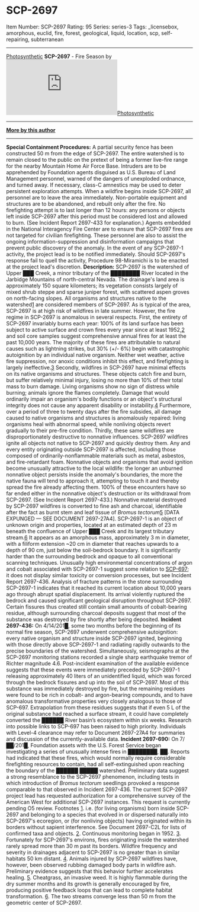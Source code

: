 # SCP-2697
Item Number: SCP-2697
Rating: 95
Series: series-3
Tags: _licensebox, amorphous, euclid, fire, forest, geological, liquid, location, scp, self-repairing, subterranean

---

[Photosynthetic](javascript:;)
**SCP-2697** \- Fire Season by [![Photosynthetic](https://www.wikidot.com/avatar.php?userid=361873&amp;size=small&amp;timestamp=1730093591)](http://www.wikidot.com/user:info/photosynthetic)[Photosynthetic](http://www.wikidot.com/user:info/photosynthetic)
* * *
**[More by this author](http://www.scpwiki.com/photosynthetics-personnel-file)**
* * *
**Special Containment Procedures:** A partial security fence has been constructed 50 m from the edge of SCP-2697. The entire watershed is to remain closed to the public on the pretext of being a former live-fire range for the nearby Mountain Home Air Force Base. Intruders are to be apprehended by Foundation agents disguised as U.S. Bureau of Land Management personnel, warned of the dangers of unexploded ordnance, and turned away. If necessary, class-C amnestics may be used to deter persistent exploration attempts.
When a wildfire begins inside SCP-2697, all personnel are to leave the area immediately. Non-portable equipment and structures are to be abandoned, and rebuilt only after the fire. No firefighting attempt is to last longer than 12 hours: any persons or objects left inside SCP-2697 after this period must be considered lost and allowed to burn. (See Incident Report 2697-433 for explanation.) Agents embedded in the National Interagency Fire Center are to ensure that SCP-2697 fires are not targeted for civilian firefighting. These personnel are also to assist the ongoing information-suppression and disinformation campaigns that prevent public discovery of the anomaly.
In the event of any SCP-2697-1 activity, the project lead is to be notified immediately. Should SCP-2697's response fail to quell the activity, Procedure 98-Miramichi is to be enacted at the project lead's discretion.
**Description:** SCP-2697 is the watershed of Upper ███ Creek, a minor tributary of the ████████ River located in the Jarbidge Mountains of north-central Nevada. The drainage's land area is approximately 150 square kilometers; its vegetation consists largely of mixed shrub steppe and sparse juniper forest, with scattered aspen groves on north-facing slopes. All organisms and structures native to the watershed[1](javascript:;) are considered members of SCP-2697.
As is typical of the area, SCP-2697 is at high risk of wildfires in late summer. However, the fire regime in SCP-2697 is anomalous in several respects. First, the entirety of SCP-2697 invariably burns each year: 100% of its land surface has been subject to active surface and crown fires every year since at least 1952,[2](javascript:;) and soil core samples suggest comprehensive annual fires for at least the past 10,000 years. The majority of these fires are attributable to natural causes such as lightning strikes, but 30% (+/- 6%) begin with catastrophic autoignition by an individual native organism. Neither wet weather, active fire suppression, nor anoxic conditions inhibit this effect, and firefighting is largely ineffective.[3](javascript:;)
Secondly, wildfires in SCP-2697 have minimal effects on its native organisms and structures. These objects catch fire and burn, but suffer relatively minimal injury, losing no more than 10% of their total mass to burn damage. Living organisms show no sign of distress while burning; animals ignore the flames completely. Damage that would ordinarily impair an organism's bodily functions or an object's structural integrity does not cause any apparent disability or instability.[4](javascript:;) Furthermore, over a period of three to twenty days after the fire subsides, all damage caused to native organisms and structures is anomalously repaired: living organisms heal with abnormal speed, while nonliving objects revert gradually to their pre-fire condition.
Thirdly, these same wildfires are disproportionately destructive to nonnative influences. SCP-2697 wildfires ignite all objects not native to SCP-2697 and quickly destroy them. Any and every entity originating outside SCP-2697 is affected, including those composed of ordinarily-nonflammable materials such as metal, asbestos, and fire-retardant foam. Nonnative objects and organisms that avoid ignition become unusually attractive to the local wildlife: the longer an unburned nonnative object persists inside the anomaly's boundaries, the more the native fauna will tend to approach it, attempting to touch it and thereby spread the fire already affecting them. 100% of these encounters have so far ended either in the nonnative object's destruction or its withdrawal from SCP-2697. (See Incident Report 2697-433.)
Nonnative material destroyed by SCP-2697 wildfires is converted to fine ash and charcoal, identifiable after the fact as burnt stem and leaf tissue of _Bromus tectorum_[5](javascript:;) [DATA EXPUNGED — SEE DOCUMENT 2697-27A4].
SCP-2697-1 is an object of unknown origin and properties, located at an estimated depth of 23 m beneath the confluence of Upper ███ Creek and its largest tributary stream.[6](javascript:;) It appears as an amorphous mass, approximately 3 m in diameter, with a filiform extension ~20 cm in diameter that reaches upwards to a depth of 90 cm, just below the soil-bedrock boundary. It is significantly harder than the surrounding bedrock and opaque to all conventional scanning techniques. Unusually high environmental concentrations of argon and cobalt associated with SCP-2697-1 suggest some relation to [SCP-697](/scp-697); it does not display similar toxicity or conversion processes, but see Incident Report 2697-436.
Analysis of fracture patterns in the stone surrounding SCP-2697-1 indicates that it reached its current location about 10,000 years ago through abrupt spatial displacement. Its arrival violently ruptured the bedrock and caused significant geological disruption throughout SCP-2697. Certain fissures thus created still contain small amounts of cobalt-bearing residue, although surrounding charcoal deposits suggest that most of the substance was destroyed by fire shortly after being deposited.
**Incident 2697-436:** On 4/14/201█, some two months before the beginning of its normal fire season, SCP-2697 underwent comprehensive autoignition: every native organism and structure inside SCP-2697 ignited, beginning with those directly above SCP-2697-1 and radiating rapidly outwards to the precise boundaries of the watershed. Simultaneously, seismographs at the SCP-2697 monitoring stations recorded a single sharp earthquake tremor of Richter magnitude 4.6.
Post-incident examination of the available evidence suggests that these events were immediately preceded by SCP-2697-1 releasing approximately 40 liters of an unidentified liquid, which was forced through the bedrock fissures and up into the soil of SCP-2697. Most of this substance was immediately destroyed by fire, but the remaining residues were found to be rich in cobalt- and argon-bearing compounds, and to have anomalous transformative properties very closely analogous to those of SCP-697. Extrapolation from these residues suggests that if even 5 L of the original substance had reached a surface stream, it could have completely converted the ██████ River basin’s ecosystem within six weeks.
Research into possible links to SCP-697 has been raised to high priority. Individuals with Level-4 clearance may refer to Document 2697-27A4 for summaries and discussion of the currently-available data.
**Incident 2697-690:** On 7/██/201█, Foundation assets with the U.S. Forest Service began investigating a series of unusually intense fires in ████████, ██. Reports had indicated that these fires, which would normally require considerable firefighting resources to contain, had all self-extinguished upon reaching the boundary of the ██████ █████ watershed. Preliminary data suggest a strong resemblance to the SCP-2697 phenomenon, including tests in which introduction of _Bromus tectorum_ seedlings provoked a response comparable to that observed in Incident 2697-436.
The current SCP-2697 project lead has requested authorization for a comprehensive survey of the American West for additional SCP-2697 instances. This request is currently pending O5 review.
Footnotes
[1](javascript:;). i.e. (for living organisms) born inside SCP-2697 and belonging to a species that evolved in or dispersed naturally into SCP-2697's ecoregion, or (for nonliving objects) having originated within its borders without sapient interference. See Document 2697-C2L for lists of confirmed taxa and objects.
[2](javascript:;). Continuous monitoring began in 1952.
[3](javascript:;). Fortunately for SCP-2697's environs, fires originating inside the watershed rarely spread more than 30 m past its borders. Wildfire frequency and severity in drainages adjacent to SCP-2697 is no greater than in similar habitats 50 km distant.
[4](javascript:;). Animals injured by SCP-2697 wildfires have, however, been observed rubbing damaged body parts in wildfire ash. Preliminary evidence suggests that this behavior further accelerates healing.
[5](javascript:;). Cheatgrass, an invasive weed. It is highly flammable during the dry summer months and its growth is generally encouraged by fire, producing positive feedback loops that can lead to complete habitat transformation.
[6](javascript:;). The two streams converge less than 50 m from the geometric center of SCP-2697.